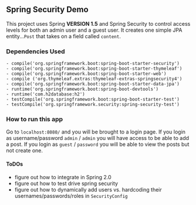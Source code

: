 ## Spring Security Demo

This project uses Spring **VERSION 1.5** and Spring Security to control access levels for both an admin user and a guest user. It creates one simple JPA entity...`Post` that takes on a field called `content`.  

### Dependencies Used
	- compile('org.springframework.boot:spring-boot-starter-security')
	- compile('org.springframework.boot:spring-boot-starter-thymeleaf')
	- compile('org.springframework.boot:spring-boot-starter-web')
	- compile ('org.thymeleaf.extras:thymeleaf-extras-springsecurity4')
	- compile('org.springframework.boot:spring-boot-starter-data-jpa')
	- runtime('org.springframework.boot:spring-boot-devtools')
	- runtime('com.h2database:h2')
	- testCompile('org.springframework.boot:spring-boot-starter-test')
	- testCompile('org.springframework.security:spring-security-test')
  
  ### How to run this app
  Go to `localhost:8080/` and you will be brought to a login page. If you login as username/password `admin` / `admin` you will have     access to be able to add a post. If you login as `guest` / `password` you will be able to view the posts but not create one. 
  
  
#### ToDOs
- figure out how to integrate in Spring 2.0
- figure out how to test drive spring security
- figure out how to dynamically add users vs. hardcoding their usernames/passwords/roles in `SecurityConfig`
